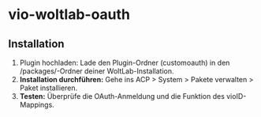 # vio-woltlab-oauth

## Installation

1. Plugin hochladen: Lade den Plugin-Ordner (customoauth) in den /packages/-Ordner deiner WoltLab-Installation.
2. **Installation durchführen:**
   Gehe ins ACP > System > Pakete verwalten > Paket installieren.
3. **Testen:**
   Überprüfe die OAuth-Anmeldung und die Funktion des vioID-Mappings.
